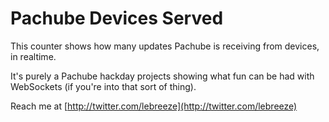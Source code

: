 # Pachube Devices Served

This counter shows how many updates Pachube is receiving from devices, in realtime.

It's purely a Pachube hackday projects showing what fun can be had with WebSockets (if you're into that sort of thing).

Reach me at [http://twitter.com/lebreeze](http://twitter.com/lebreeze)


